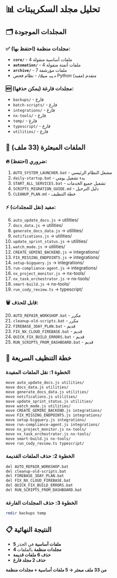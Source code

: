 # 📊 تحليل مجلد السكريبتات

## 🗂️ المجلدات الموجودة

### ✅ مجلدات منظمة (احتفظ بها):
- **`core/`** - 4 ملفات أساسية منقولة
- **`automation/`** - 4 ملفات أتمتة منقولة  
- **`archive/`** - 7 ملفات مؤرشفة
- **`ديب سيك/`** - نظام فحص Python متقدم (مفيد)

### 🆕 مجلدات فارغة (يمكن حذفها):
- `backups/` - فارغ
- `batch-scripts/` - فارغ
- `integrations/` - فارغ
- `nx-tools/` - فارغ
- `temp/` - فارغ
- `typescript/` - فارغ
- `utilities/` - فارغ

## 📄 الملفات المبعثرة (33 ملف)

### 🔥 ضروري (احتفظ):
1. `AUTO_SYSTEM_LAUNCHER.bat` - مشغل النظام الرئيسي
2. `daily-startup.bat` - بدء تشغيل يومي
3. `START_ALL_SERVICES.bat` - تشغيل جميع الخدمات
4. `SCRIPTS_MIGRATION_GUIDE.md` - دليل الترحيل
5. `CLEANUP_PLAN.md` - خطة التنظيف

### ⚡ مفيد (نقل للمجلدات):
6. `auto_update_docs.js` → utilities/
7. `docs_data.js` → utilities/
8. `generate_docs_data.js` → utilities/
9. `notifications.js` → utilities/
10. `update_sprint_status.js` → utilities/
11. `watch_mode.js` → utilities/
12. `CREATE_GEMINI_BACKEND.js` → integrations/
13. `FIX_MISSING_ENDPOINTS.js` → integrations/
14. `setup-bigquery.js` → integrations/
15. `run-compliance-agent.js` → integrations/
16. `nx_project_monitor.js` → nx-tools/
17. `nx_task_orchestrator.js` → nx-tools/
18. `smart-build.js` → nx-tools/
19. `run_cody_review.ts` → typescript/

### 🗑️ قابل للحذف:
20. `AUTO_REPAIR_WORKSHOP.bat` - مكرر
21. `cleanup-old-scripts.bat` - مكرر
22. `FIREBASE_3DAY_PLAN.bat` - قديم
23. `FIX_NX_CLOUD_FIREBASE.bat` - قديم
24. `QUICK_FIX_BUILD_ERRORS.bat` - قديم
25. `RUN_SCRIPTS_FROM_DASHBOARD.bat` - قديم

## 🎯 خطة التنظيف السريعة

### الخطوة 1: نقل الملفات المفيدة
```bash
move auto_update_docs.js utilities/
move docs_data.js utilities/
move generate_docs_data.js utilities/
move notifications.js utilities/
move update_sprint_status.js utilities/
move watch_mode.js utilities/
move CREATE_GEMINI_BACKEND.js integrations/
move FIX_MISSING_ENDPOINTS.js integrations/
move setup-bigquery.js integrations/
move run-compliance-agent.js integrations/
move nx_project_monitor.js nx-tools/
move nx_task_orchestrator.js nx-tools/
move smart-build.js nx-tools/
move run_cody_review.ts typescript/
```

### الخطوة 2: حذف الملفات القديمة
```bash
del AUTO_REPAIR_WORKSHOP.bat
del cleanup-old-scripts.bat
del FIREBASE_3DAY_PLAN.bat
del FIX_NX_CLOUD_FIREBASE.bat
del QUICK_FIX_BUILD_ERRORS.bat
del RUN_SCRIPTS_FROM_DASHBOARD.bat
```

### الخطوة 3: حذف المجلدات الفارغة
```bash
rmdir backups temp
```

## 📋 النتيجة النهائية
- **5 ملفات أساسية** في الجذر
- **4 مجلدات منظمة** بالملفات
- **حذف 6 ملفات قديمة**
- **حذف 2 مجلد فارغ**

**من 33 ملف مبعثر → 5 ملفات أساسية + مجلدات منظمة**